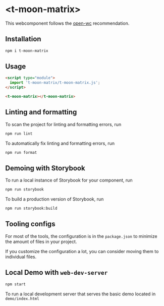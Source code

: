 # \<t-moon-matrix>

This webcomponent follows the [open-wc](https://github.com/open-wc/open-wc) recommendation.

## Installation

```bash
npm i t-moon-matrix
```

## Usage

```html
<script type="module">
  import 't-moon-matrix/t-moon-matrix.js';
</script>

<t-moon-matrix></t-moon-matrix>
```

## Linting and formatting

To scan the project for linting and formatting errors, run

```bash
npm run lint
```

To automatically fix linting and formatting errors, run

```bash
npm run format
```

## Demoing with Storybook

To run a local instance of Storybook for your component, run

```bash
npm run storybook
```

To build a production version of Storybook, run

```bash
npm run storybook:build
```


## Tooling configs

For most of the tools, the configuration is in the `package.json` to minimize the amount of files in your project.

If you customize the configuration a lot, you can consider moving them to individual files.

## Local Demo with `web-dev-server`

```bash
npm start
```

To run a local development server that serves the basic demo located in `demo/index.html`

